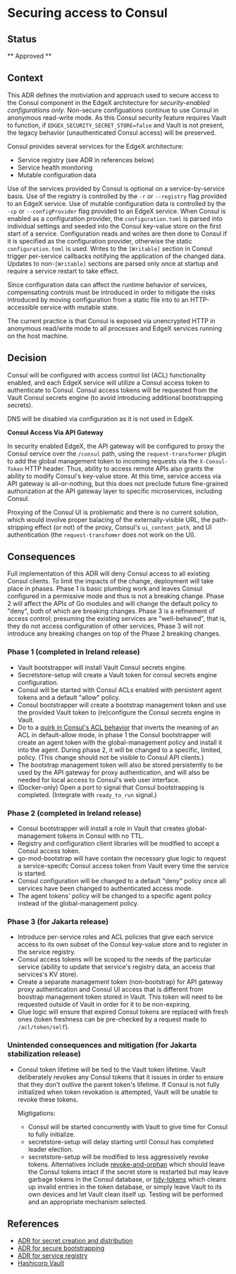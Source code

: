 # Securing access to Consul

## Status

** Approved **

## Context

This ADR defines the motiviation and approach used to secure access
to the Consul component in the EdgeX architecture
for *security-enabled configurations only*.
Non-secure configuations continue to use Consul in
anonymous read-write mode.
As this Consul security feature requires Vault to function,
if `EDGEX_SECURITY_SECRET_STORE=false` and Vault is not present,
the legacy behavior (unauthenticated Consul access) will be preserved.

Consul provides several services for the EdgeX architecture:

- Service registry (see ADR in references below)
- Service health monitoring
- Mutable configuration data

Use of the services provided by Consul is optional on a service-by-service basis.
Use of the registry is controlled by the `-r` or `--registry` flag provided to an EdgeX service.
Use of mutable configuration data is controlled by the `-cp` or `--configProvider` flag provided to an EdgeX service.
When Consul is enabled as a configuration provider,
the `configuration.toml` is parsed into individual settings
and seeded into the Consul key-value store on the first start of a service.
Configuration reads and writes are then done to Consul if it is specified as the configuration provider,
otherwise the static `configuration.toml` is used.
Writes to the `[Writable]` section in Consul trigger per-service callbacks
notifying the application of the changed data.
Updates to non-`[Writable]` sections are parsed only once at startup
and require a service restart to take effect.

Since configuration data can affect the runtime behavior of services,
compensating controls must be introduced in order to mitigate the risks introduced
by moving configuration from a static file into to an HTTP-accessible service with mutable state.

The current practice is that Consul is exposed via unencrypted HTTP in anonymous read/write mode
to all processes and EdgeX services running on the host machine.

## Decision

Consul will be configured with access control list (ACL) functionality enabled,
and each EdgeX service will utilize a Consul access token to authenticate to Consul.
Consul access tokens will be requested from the Vault Consul secrets engine
(to avoid introducing additional bootstrapping secrets).

DNS will be disabled via configuration as it is not used in EdgeX.

**Consul Access Via API Gateway**

In security enabled EdgeX, the API gateway will be configured to
proxy the Consul service over the `/consul` path,
using the `request-transformer` plugin
to add the global management token to incoming requests
via the `X-Consul-Token` HTTP header.
Thus, ability to access remote APIs also grants the ability
to modify Consul's key-value store.
At this time, service access via API gateway is all-or-nothing,
but this does not preclude future fine-grained authorization
at the API gateway layer to specific microservices, including Consul.

Proxying of the Consul UI is problematic and there is no current solution,
which would involve proper balacing of the externally-visible URL,
the path-stripping effect (or not) of the proxy,
Consul's `ui_content_path`,
and UI authentication
(the `request-transfomer` does not work on the UI).


## Consequences

Full implementation of this ADR will deny Consul access to all existing Consul clients.
To limit the impacts of the change, deployment will take place in phases.
Phase 1 is basic plumbing work and leaves Consul configured in a permissive mode
and thus is not a breaking change.
Phase 2 will affect the APIs of Go modules and will change the default policy to "deny",
both of which are breaking changes.
Phase 3 is a refinement of access control; presuming the existing services
are "well-behaved", that is, they do not access configuration of other services,
Phase 3 will not introduce any breaking changes on top of the Phase 2 breaking changes.

### Phase 1 (completed in Ireland release)

- Vault bootstrapper will install Vault Consul secrets engine.
- Secretstore-setup will create a Vault token for consul secrets engine configuration.
- Consul will be started with Consul ACLs enabled with persistent agent tokens and a default "allow" policy.
- Consul bootstrapper will create a bootstrap management token
  and use the provided Vault token to (re)configure the Consul secrets engine in Vault.
- Do to a [quirk in Consul's ACL behavior](https://developer.hashicorp.com/consul/docs/agent/config/config-files#acl_default_policy)
  that inverts the meaning of an ACL in default-allow mode,
  in phase 1 the Consul bootstrapper will create an agent token
  with the global-management policy and install it into the agent.
  During phase 2, it will be changed to a specific, limited, policy.
  (This change should not be visible to Consul API clients.)
- The bootstrap management token will also be stored persistently
  to be used by the API gateway for proxy authentication,
  and will also be needed for local access to Consul's web user interface.
- (Docker-only) Open a port to signal that Consul bootstrapping is completed.
  (Integrate with `ready_to_run` signal.)

### Phase 2 (completed in Ireland release)

- Consul bootstrapper will install a role in Vault that creates global-management tokens in Consul with no TTL.
- Registry and configuration client libraries will be modified to accept a Consul access token.
- go-mod-bootstrap will have contain the necessary glue logic to
  request a service-specifc Consul access token from Vault
  every time the service is started.
- Consul configuration will be changed to a default "deny" policy
  once all services have been changed to authenticated access mode.
- The agent tokens' policy will be changed to a specific agent policy
  instead of the global-management policy.

### Phase 3 (for Jakarta release)

- Introduce per-service roles and ACL policies that give each service
  access to its own subset of the Consul key-value store
  and to register in the service registry.
- Consul access tokens will be scoped to the needs of the particular service
  (ability to update that service's registry data, an access that services's KV store).
- Create a separate management token (non-bootstrap) for API gateway proxy authentication
  and Consul UI access that is different from boostrap management token stored in Vault.
  This token will need to be requested outside of Vault in order for it to be non-expiring.
- Glue logic will ensure that expired Consul tokens are replaced with fresh ones
  (token freshness can be pre-checked by a request made to `/acl/token/self`).

### Unintended consequences and mitigation (for Jakarta stabilization release)

- Consul token lifetime will be tied to the Vault token lifetime.
  Vault deliberately revokes any Consul tokens that it issues
  in order to ensure that they don't outlive the parent token's lifetime.
  If Consul is not fully initialized when token revokation is attempted,
  Vault will be unable to revoke these tokens.

  Migtigations:

  + Consul will be started concurrently with Vault to give time for Consul to fully initialize.
  + secretstore-setup will delay starting until Consul has completed leader election.
  + secretstore-setup will be modified to less aggressively revoke tokens.
    Alternatives include
    [revoke-and-orphan](https://developer.hashicorp.com/vault/api-docs/auth/token#revoke-token-and-orphan-children)
    which should leave the Consul tokens intact if the secret store is restarted
    but may leave garbage tokens in the Consul database, or
    [tidy-tokens](https://developer.hashicorp.com/vault/api-docs/auth/token#tidy-tokens)
    which cleans up invalid entries in the token database, or
    simply leave Vault to its own devices and let Vault clean itself up.
    Testing will be performed and an appropriate mechanism selected.


## References

- [ADR for secret creation and distribution](./0008-Secret-Creation-and-Distribution.md)
- [ADR for secure bootstrapping](./0009-Secure-Bootstrapping.md)
- [ADR for service registry](https://github.com/edgexfoundry/edgex-docs/pull/283)
- [Hashicorp Vault](https://www.vaultproject.io/)
